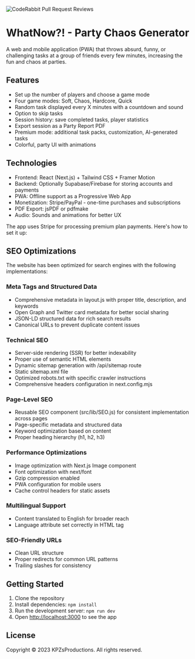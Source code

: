 ![CodeRabbit Pull Request Reviews](https://img.shields.io/coderabbit/prs/github/KPZ231/what-now-chaos?utm_source=oss&utm_medium=github&utm_campaign=KPZ231%2Fwhat-now-chaos&labelColor=171717&color=FF570A&link=https%3A%2F%2Fcoderabbit.ai&label=CodeRabbit+Reviews)
# WhatNow?! - Party Chaos Generator

A web and mobile application (PWA) that throws absurd, funny, or challenging tasks at a group of friends every few minutes, increasing the fun and chaos at parties.

## Features

- Set up the number of players and choose a game mode
- Four game modes: Soft, Chaos, Hardcore, Quick
- Random task displayed every X minutes with a countdown and sound
- Option to skip tasks
- Session history: save completed tasks, player statistics
- Export session as a Party Report PDF
- Premium mode: additional task packs, customization, AI-generated tasks
- Colorful, party UI with animations

## Technologies

- Frontend: React (Next.js) + Tailwind CSS + Framer Motion
- Backend: Optionally Supabase/Firebase for storing accounts and payments
- PWA: Offline support as a Progressive Web App
- Monetization: Stripe/PayPal - one-time purchases and subscriptions
- PDF Export: jsPDF or pdfmake
- Audio: Sounds and animations for better UX


The app uses Stripe for processing premium plan payments. Here's how to set it up:

## SEO Optimizations

The website has been optimized for search engines with the following implementations:

### Meta Tags and Structured Data
- Comprehensive metadata in layout.js with proper title, description, and keywords
- Open Graph and Twitter card metadata for better social sharing
- JSON-LD structured data for rich search results
- Canonical URLs to prevent duplicate content issues

### Technical SEO
- Server-side rendering (SSR) for better indexability
- Proper use of semantic HTML elements
- Dynamic sitemap generation with /api/sitemap route
- Static sitemap.xml file
- Optimized robots.txt with specific crawler instructions
- Comprehensive headers configuration in next.config.mjs

### Page-Level SEO
- Reusable SEO component (src/lib/SEO.js) for consistent implementation across pages
- Page-specific metadata and structured data
- Keyword optimization based on content
- Proper heading hierarchy (h1, h2, h3)

### Performance Optimizations
- Image optimization with Next.js Image component
- Font optimization with next/font
- Gzip compression enabled
- PWA configuration for mobile users
- Cache control headers for static assets

### Multilingual Support
- Content translated to English for broader reach
- Language attribute set correctly in HTML tag

### SEO-Friendly URLs
- Clean URL structure
- Proper redirects for common URL patterns
- Trailing slashes for consistency

## Getting Started

1. Clone the repository
2. Install dependencies: `npm install`
3. Run the development server: `npm run dev`
4. Open [http://localhost:3000](http://localhost:3000) to see the app

## License

Copyright © 2023 KPZsProductions. All rights reserved.
